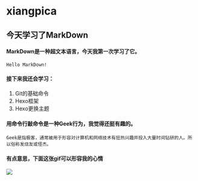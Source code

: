 # xiangpica
## **今天学习了MarkDown**
#### MarkDown是一种超文本语言，今天我第一次学习了它。
`Hello MarkDown!`
#### 接下来我还会学习：
1. Git的基础命令
2. Hexo框架
3. Hexo更换主题
#### 用命令行敲命令是一种Geek行为，我觉得还挺有趣的。
```Geek是指极客，通常被用于形容对计算机和网络技术有狂热兴趣并投入大量时间钻研的人。所以俗称发烧友或怪杰。```
#### 有点意思，下面这张gif可以形容我的心情
![](https://qgt-style.oss-cn-hangzhou.aliyuncs.com/newcoursep4/g1/g1-2-2/tenor.gif)
